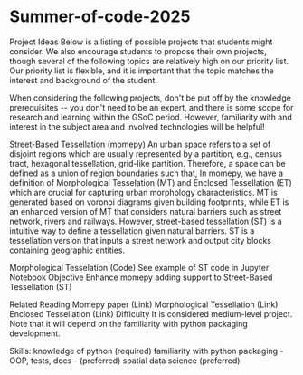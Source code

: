 # Summer-of-code-2025
Project Ideas
Below is a listing of possible projects that students might consider. We also encourage students to propose their own projects, though several of the following topics are relatively high on our priority list. Our priority list is flexible, and it is important that the topic matches the interest and background of the student.

When considering the following projects, don't be put off by the knowledge prerequisites -- you don't need to be an expert, and there is some scope for research and learning within the GSoC period. However, familiarity with and interest in the subject area and involved technologies will be helpful!

Street-Based Tessellation (momepy)
An urban space refers to a set of disjoint regions which are usually represented by a partition, e.g., census tract, hexagonal tessellation, grid-like partition. Therefore, a space can be defined as a union of region boundaries such that, 
In momepy, we have a definition of Morphological Tesselation (MT) and Enclosed Tessellation (ET) which are crucial for capturing urban morphology characteristics. MT is generated based on voronoi diagrams given building footprints, while ET is an enhanced version of MT that considers natural barriers such as street network, rivers and railways. However, street-based tessellation (ST) is a intuitive way to define a tessellation given natural barriers. ST is a tessellation version that inputs a street network and output city blocks containing geographic entities.

Morphological Tesselation (Code)
See example of ST code in Jupyter Notebook
Objective
Enhance momepy adding support to Street-Based Tessellation (ST)

Related Reading
Momepy paper (Link)
Morphological Tessellation (Link)
Enclosed Tessellation (Link)
Difficulty
It is considered medium-level project. Note that it will depend on the familiarity with python packaging development.

Skills:
knowledge of python (required)
familiarity with python packaging - OOP, tests, docs - (preferred)
spatial data science (preferred)
